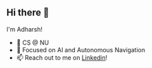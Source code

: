 ## Hi there 👋

I'm Adharsh! 

- 🌱 CS @ NU
- 🔭 Focused on AI and Autonomous Navigation
- 📫 Reach out to me on [Linkedin](https://www.linkedin.com/in/adharsh-kandula/)!

